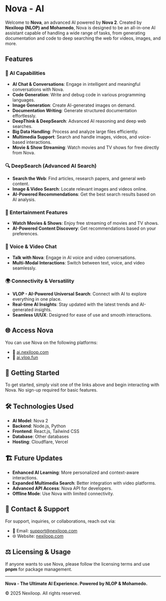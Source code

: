 # Nova - AI

Welcome to **Nova**, an advanced AI powered by **Nova 2**. Created by **Nexiloop (NLOP) and Mohamedo**, Nova is designed to be an all-in-one AI assistant capable of handling a wide range of tasks, from generating documentation and code to deep searching the web for videos, images, and more.

## Features

### 🤖 AI Capabilities
- **AI Chat & Conversations**: Engage in intelligent and meaningful conversations with Nova.
- **Code Generation**: Write and debug code in various programming languages.
- **Image Generation**: Create AI-generated images on demand.
- **Documentation Writing**: Generate structured documentation effortlessly.
- **DeepThink & DeepSearch**: Advanced AI reasoning and deep web searches.
- **Big Data Handling**: Process and analyze large files efficiently.
- **Multimedia Support**: Search and handle images, videos, and voice-based interactions.
- **Movie & Show Streaming**: Watch movies and TV shows for free directly from Nova.

### 🔍 DeepSearch (Advanced AI Search)
- **Search the Web**: Find articles, research papers, and general web content.
- **Image & Video Search**: Locate relevant images and videos online.
- **AI-Powered Recommendations**: Get the best search results based on AI analysis.

### 🎥 Entertainment Features
- **Watch Movies & Shows**: Enjoy free streaming of movies and TV shows.
- **AI-Powered Content Discovery**: Get recommendations based on your preferences.

### 🎤 Voice & Video Chat
- **Talk with Nova**: Engage in AI voice and video conversations.
- **Multi-Modal Interactions**: Switch between text, voice, and video seamlessly.

### 🌍 Connectivity & Versatility
- **VLOP - AI-Powered Universal Search**: Connect with AI to explore everything in one place.
- **Real-time AI Insights**: Stay updated with the latest trends and AI-generated insights.
- **Seamless UI/UX**: Designed for ease of use and smooth interactions.

## 🌐 Access Nova
You can use Nova on the following platforms:
- 🔗 [ai.nexiloop.com](https://ai.nexiloop.com)
- 🔗 [ai.vlop.fun](https://ai.vlop.fun)

## 🚀 Getting Started
To get started, simply visit one of the links above and begin interacting with Nova. No sign-up required for basic features.

## 🛠️ Technologies Used
- **AI Model**: Nova 2
- **Backend**: Node.js, Python
- **Frontend**: React.js, Tailwind CSS
- **Database**: Other databases
- **Hosting**: Cloudflare, Vercel

## 🏗️ Future Updates
- **Enhanced AI Learning**: More personalized and context-aware interactions.
- **Expanded Multimedia Search**: Better integration with video platforms.
- **Advanced API Access**: Nova API for developers.
- **Offline Mode**: Use Nova with limited connectivity.

## 📧 Contact & Support
For support, inquiries, or collaborations, reach out via:
- 📩 Email: [support@nexiloop.com](mailto:support@nexiloop.com)
- 🌐 Website: [nexiloop.com](https://nexiloop.com)

## ⚖️ Licensing & Usage
If anyone wants to use Nova, please follow the licensing terms and use **pnpm** for package management.

---
**Nova - The Ultimate AI Experience. Powered by NLOP & Mohamedo.**

© 2025 Nexiloop. All rights reserved.
